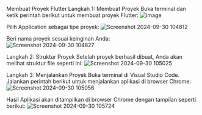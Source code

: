 Membuat Proyek Flutter
Langkah 1: Membuat Proyek
Buka terminal dan ketik perintah berikut untuk membuat proyek Flutter:
![image](https://github.com/user-attachments/assets/1f790edc-f1d5-48c5-a710-9d827de96abe)

Pilih Application sebagai tipe proyek:
![Screenshot 2024-09-30 104812](https://github.com/user-attachments/assets/f16102a2-27fd-4e08-9b26-d377343562df)

Beri nama proyek sesuai keinginan Anda:
![Screenshot 2024-09-30 104827](https://github.com/user-attachments/assets/91a8eebf-51be-4ce3-9c95-241032ed38bd)


Langkah 2: Struktur Proyek
Setelah proyek berhasil dibuat, Anda akan melihat struktur file seperti ini:
![Screenshot 2024-09-30 105025](https://github.com/user-attachments/assets/c4efaa2c-ad6c-45bf-8bf7-f83f9e343864)


Langkah 3: Menjalankan Proyek
Buka terminal di Visual Studio Code.
Jalankan perintah berikut untuk menjalankan aplikasi di browser Chrome:
![Screenshot 2024-09-30 105056](https://github.com/user-attachments/assets/5b121bc1-08cc-4f39-af9c-42ac50362cff)


Hasil
Aplikasi akan ditampilkan di browser Chrome dengan tampilan seperti berikut:
![Screenshot 2024-09-30 105724](https://github.com/user-attachments/assets/5f1221c2-4a77-4449-8330-24591a1b20aa)
